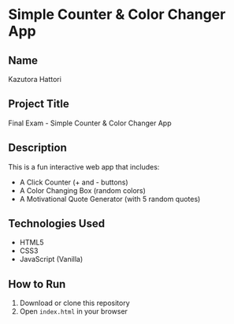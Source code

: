 # Simple Counter & Color Changer App

## Name
Kazutora Hattori

## Project Title
Final Exam - Simple Counter & Color Changer App

## Description
This is a fun interactive web app that includes:
- A Click Counter (+ and - buttons)
- A Color Changing Box (random colors)
- A Motivational Quote Generator (with 5 random quotes)

## Technologies Used
- HTML5
- CSS3
- JavaScript (Vanilla)

## How to Run
1. Download or clone this repository
2. Open `index.html` in your browser
